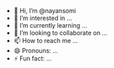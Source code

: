 - 👋 Hi, I’m @nayansomi
- 👀 I’m interested in ...
- 🌱 I’m currently learning ...
- 💞️ I’m looking to collaborate on ...
- 📫 How to reach me ...
- 😄 Pronouns: ...
- ⚡ Fun fact: ...

<!---
nayansomi/nayansomi is a ✨ special ✨ repository because its `README.md` (this file) appears on your GitHub profile.
You can click the Preview link to take a look at your changes.
--->

